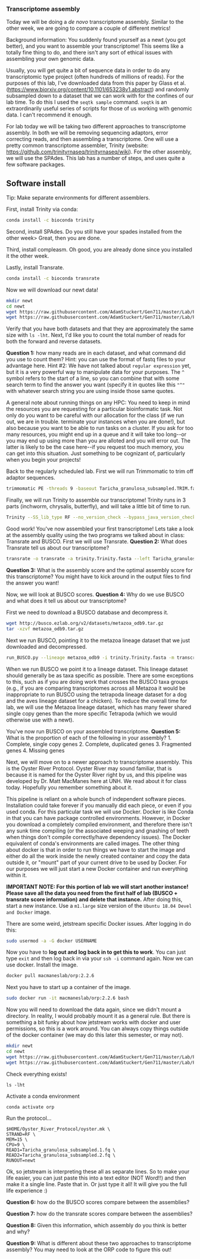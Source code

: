 ### Transcriptome assembly

Today we will be doing a *de novo* transcriptome assembly. Similar to the other week, we are going to compare a couple of different metrics!

Background information: You suddenly found yourself as a newt (you got better), and you want to assemble your transcriptome! This seems like a totally fine thing to do, and there isn't any sort of ethical issues with assembling your own genomic data. 

Usually, you will get quite a bit of sequence data in order to do any transcriptomic type project (often hundreds of millions of reads). For the purposes of this lab, I've downloaded data from this paper by Glass et al. (https://www.biorxiv.org/content/10.1101/653238v1.abstract) and randomly subsampled down to a dataset that we can work with for the confines of our lab time. To do this I used the `seqtk sample` command. `seqtk` is an extraordinarily useful series of scripts for those of us working with genomic data. I can't recommend it enough.


For lab today we will be taking two different approaches to transcriptome assembly. In both we will be removing sequencing adaptors, error correcting reads, and then assembling a transcriptome. One will use a pretty common transcriptome assembler, Trinity (website: https://github.com/trinityrnaseq/trinityrnaseq/wiki). For the other assembly, we will use the SPAdes. This lab has a number of steps, and uses quite a few software packages.

## Software install

Tip: Make separate environments for different assemblers.

First, install Trinity via conda:

```bash
conda install -c bioconda trinity
```

Second, install SPAdes. Do you still have your spades installed from the other week> Great, then you are done.

Third, install compleasm. Oh good, you are already done since you installed it the other week.

Lastly, install Transrate.

```bash
conda install -c bioconda transrate
```


Now we will download our newt data!

```bash
mkdir newt
cd newt
wget https://raw.githubusercontent.com/AdamStuckert/Gen711/master/Lab/Files/Taricha_granulosa_subsampled.1.fq
wget https://raw.githubusercontent.com/AdamStuckert/Gen711/master/Lab/Files/Taricha_granulosa_subsampled.2.fq
```

Verify that you have both datasets and that they are approximately the same size with `ls -lht`. Next, I'd like you to count the total number of reads for both the forward and reverse datasets. 

**Question 1:** how many reads are in each dataset, and what command did you use to count them? Hint: you can use the format of fastq files to your advantage here. Hint #2: We have not talked about `regular expression` yet, but it is a very powerful way to manipulate data for your purposes. The `^` symbol refers to the start of a line, so you can combine that with some search term to find the answer you want (specify it in quotes like this `"^"` with whatever search string you are using inside those same quotes.

A general note about running things on any HPC: You need to keep in mind the resources you are requesting for a particular bioinformatic task. Not only do you want to be careful with our allocation for the class (if we run out, we are in trouble. terminate your instances when you are done!), but also because you want to be able to run tasks on a cluster. If you ask for too many resources, you might end up in a queue and it will take too long--or you may end up using more than you are alloted and you will error out. The latter is likely to be the case here--if you request too much memory, you can get into this situation. Just something to be cognizant of, particularly when you begin your projects!

Back to the regularly scheduled lab. First we will run Trimmomatic to trim off adaptor sequences.

```bash
trimmomatic PE -threads 9 -baseout Taricha_granulosa_subsampled.TRIM.fastq Taricha_granulosa_subsampled.1.fq Taricha_granulosa_subsampled.2.fq LEADING:3 TRAILING:3 ILLUMINACLIP:${MAKEDIR}/barcodes/barcodes.fa:2:30:10:8:TRUE MINLEN:25
```

Finally, we will run Trinity to assemble our transcriptome! Trinity runs in 3 parts (inchworm, chrysalis, butterfly), and will take a little bit of time to run.

```bash
Trinity --SS_lib_type RF --no_version_check --bypass_java_version_check --no_normalize_reads --seqType fq --output trinity/ --max_memory 20G --left Taricha_granulosa_subsampled.TRIM_1P.fastq  --right Taricha_granulosa_subsampled.TRIM_2P.fastq  --CPU 9 --inchworm_cpu 9 --full_cleanup
```

Good work! You've now assembled your first transcriptome! Lets take a look at the assembly quality using the two programs we talked about in class: Transrate and BUSCO. First we will use Transrate.  **Question 2:** What does Transrate tell us about our transcriptome?

```bash
transrate -o transrate -a trinity.Trinity.fasta --left Taricha_granulosa_subsampled.TRIM_1P.fastq  --right Taricha_granulosa_subsampled.TRIM_2P.fastq -t 9
```

**Question 3:** What is the assembly score and the optimal assembly score for this transcriptome? You might have to kick around in the output files to find the answer you want! 
 
Now, we will look at BUSCO scores. **Question 4:** Why do we use BUSCO and what does it tell us about our transcriptome?


First we need to download a BUSCO database and decompress it.

```bash
wget http://busco.ezlab.org/v2/datasets/metazoa_odb9.tar.gz
tar -xzvf metazoa_odb9.tar.gz
```

Next we run BUSCO, pointing it to the metazoa lineage dataset that we just downloaded and decompressed.

```bash
run_BUSCO.py --lineage metazoa_odb9 -i trinity.Trinity.fasta -m transcriptome --cpu 9 -o busco_trinity 
```

When we run BUSCO we point it to a lineage dataset. This lineage dataset should generally be as taxa specific as possible. There are some exceptions to this, such as if you are doing work that crosses the BUSCO taxa groups (e.g., if you are comparing transcriptomes across all Metazoa it would be inappropriate to run BUSCO using the tetrapoda lineage dataset for a dog and the aves lineage dataset for a chicken). To reduce the overall time for lab, we will use the Metazoa lineage dataset, which has many fewer shared single copy genes than the more specific Tetrapoda (which we would otherwise use with a newt).

You've now run BUSCO on your assembled transcriptome. **Question 5:** What is the proportion of each of the following in your assembly?
	1. Complete, single copy genes
	2. Complete, duplicated genes
	3. Fragmented genes
	4. Missing genes


Next, we will move on to a newer approach to transcriptome assembly. This is the Oyster River Protocol. Oyster River may sound familiar, that is because it is named for the Oyster River right by us, and this pipeline was developed by Dr. Matt MacManes here at UNH. We read about it for class today. Hopefully you remember something about it.

This pipeline is reliant on a whole bunch of independent software pieces. Installation could take forever if you manually did each piece, or even if you used conda. For this particular task we will use Docker. Docker is like Conda in that you can have package controlled environments. However, in Docker you download a completely compiled environment, and therefore there isn't any sunk time compiling (or the associated weeping and gnashing of teeth when things don't compile correctly/have dependency issues). The Docker equivalent of conda's environments are called images. The other thing about docker is that in order to run things we have to start the image and either do all the work inside the newly created container and copy the data outside it, or "mount" part of your current drive to be used by Docker. For our purposes we will just start a new Docker container and run everything within it.


**IMPORTANT NOTE: For this portion of lab we will start another instance! Please save all the data you need from the first half of lab (BUSCO + transrate score information) and delete that instance.** After doing this, start a new instance. Use a `m1.large` size version of the `Ubuntu 18.04 Devel and Docker` image.

There are some weird, jetstream specific Docker issues. After logging in do this:

```bash
sudo usermod -a -G docker USERNAME
```

Now you have to **log out and log back in to get this to work**. You can just type `exit` and then log back in via your `ssh -i` command again. Now we can use docker. Install the image.

```bash
docker pull macmaneslab/orp:2.2.6
```

Next you have to start up a container of the image. 

```bash
sudo docker run -it macmaneslab/orp:2.2.6 bash
```

Now you will need to download the data again, since we didn't mount a directory. In reality, I would probably mount it as a general rule. But there is something a bit funky about how jetstream works with docker and user permissions, so this is a work around. You can always copy things outside of the docker container (we may do this later this semester, or may not).

```bash
mkdir newt
cd newt
wget https://raw.githubusercontent.com/AdamStuckert/Gen711/master/Lab/Files/Taricha_granulosa_subsampled.1.fq
wget https://raw.githubusercontent.com/AdamStuckert/Gen711/master/Lab/Files/Taricha_granulosa_subsampled.2.fq
```

Check everything exists!

```
ls -lht
```

Activate a conda environment

```
conda activate orp
```

Run the protocol...

```
$HOME/Oyster_River_Protocol/oyster.mk \
STRAND=RF \
MEM=15 \
CPU=9 \   
READ1=Taricha_granulosa_subsampled.1.fq \
READ2=Taricha_granulosa_subsampled.2.fq \
RUNOUT=newt
```

Ok, so jetstream is interpreting these all as separate lines. So to make your life easier, you can just paste this into a text editor (NOT Word!!) and then make it a single line. Paste that in. Or just type it all! It will give you the full life experience :)

**Question 6:** how do the BUSCO scores compare between the assemblies?

**Question 7:** how do the transrate scores compare between the assemblies?

**Question 8:** Given this information, which assembly do you think is better and why?

**Question 9:** What is different about these two approaches to transcriptome assembly? You may need to look at the ORP code to figure this out!
